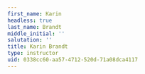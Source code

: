 ```yaml
---
first_name: Karin
headless: true
last_name: Brandt
middle_initial: ''
salutation: ''
title: Karin Brandt
type: instructor
uid: 0338cc60-aa57-4712-520d-71a08dca4117
---
```

